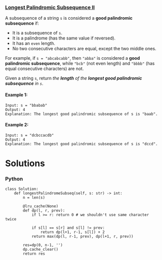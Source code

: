 ### [Longest Palindromic Subsequence II](https://leetcode.com/problems/longest-palindromic-subsequence-ii/) <br>

A subsequence of a string `s` is considered a **good palindromic subsequence** if:

 - It is a subsequence of `s`.
 - It is a palindrome (has the same value if reversed).
 - It has an `even` length.
 - No two consecutive characters are equal, except the two middle ones.

For example, if `s = "abcabcabb"`, then `"abba"` is considered a **good palindromic subsequence**, while `"bcb"` (not even length) and `"bbbb"` (has equal consecutive characters) are not.

Given a string `s`, return *the ***length*** of the ***longest good palindromic subsequence*** in `s`*.



#### Example 1:

```
Input: s = "bbabab"
Output: 4
Explanation: The longest good palindromic subsequence of s is "baab".

```

#### Example 2:

```
Input: s = "dcbccacdb"
Output: 4
Explanation: The longest good palindromic subsequence of s is "dccd".

```


# Solutions

### Python
```
class Solution:
    def longestPalindromeSubseq(self, s: str) -> int:
        n = len(s)
        
        @lru_cache(None)
        def dp(l, r, prev):
            if l >= r: return 0 # we shouldn't use same character twice
            
            if s[l] == s[r] and s[l] != prev:
                return dp(l+1, r-1, s[l]) + 2
            return max(dp(l, r-1, prev), dp(l+1, r, prev))
        
        res=dp(0, n-1, '')    
        dp.cache_clear()
        return res

```
